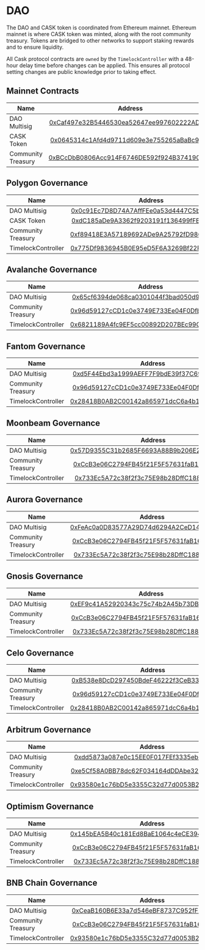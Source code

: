 # DAO

The DAO and CASK token is coordinated from Ethereum mainnet. Ethereum mainnet is where CASK token was minted, along with the 
root community treasury. Tokens are bridged to other networks to support staking rewards and to ensure liquidity.

All Cask protocol contracts are `owned` by the `TimelockController` with a 48-hour delay time before changes can be applied.
This ensures all protocol setting changes are public knowledge prior to taking effect.

## Mainnet Contracts

| Name               |                                                        Address                                                        |
|--------------------|:---------------------------------------------------------------------------------------------------------------------:|
| DAO Multisig       | [0xCaf497e32B5446530ea52647ee997602222AD1E4](https://etherscan.io/address/0xCaf497e32B5446530ea52647ee997602222AD1E4) |
| CASK Token         |  [0x0645314c1Afd4d9711d609e3e755265aBaBc95Eb](https://etherscan.io/token/0x0645314c1Afd4d9711d609e3e755265aBaBc95Eb)  |
| Community Treasury | [0xBCcDbB0806Acc914F6746DE592f924B374190710](https://etherscan.io/address/0xBCcDbB0806Acc914F6746DE592f924B374190710) | 


## Polygon Governance

| Name               |                                                         Address                                                          |
|--------------------|:------------------------------------------------------------------------------------------------------------------------:|
| DAO Multisig       | [0x0c91Ec7D8D74A7AffFEe0a53d4447C5b8807F305](https://polygonscan.com/address/0x0c91Ec7D8D74A7AffFEe0a53d4447C5b8807F305) |
| CASK Token         |  [0xdC185aDe9A3362f9203191f136499fFE512527c1](https://polygonscan.com/token/0xdC185aDe9A3362f9203191f136499fFE512527c1)  |
| Community Treasury | [0xf89418E3A57189692ADe9A25792fD986fb99C5Ca](https://polygonscan.com/address/0xf89418E3A57189692ADe9A25792fD986fb99C5Ca) | 
| TimelockController | [0x775Df9836945B0E95eD5F6A3269Bf22F6b426e85](https://polygonscan.com/address/0x775Df9836945B0E95eD5F6A3269Bf22F6b426e85) |

## Avalanche Governance

| Name               |                                                         Address                                                         |
|--------------------|:-----------------------------------------------------------------------------------------------------------------------:|
| DAO Multisig       |  [0x65cf6394de068ca0301044f3bad050d925bA3Cfa](https://snowtrace.io/address/0x65cf6394de068ca0301044f3bad050d925bA3Cfa)  |
| Community Treasury |  [0x96d59127cCD1c0e3749E733Ee04F0DfbD2f808c8](https://snowtrace.io/address/0x96d59127cCD1c0e3749E733Ee04F0DfbD2f808c8)  | 
| TimelockController |  [0x6821189A4fc9EF5cc00892D207BEc99C56A7425f](https://snowtrace.io/address/0x6821189A4fc9EF5cc00892D207BEc99C56A7425f)  |


## Fantom Governance

| Name               |                                                         Address                                                         |
|--------------------|:-----------------------------------------------------------------------------------------------------------------------:|
| DAO Multisig       |  [0xd5F44Ebd3a1999AEFF7F9bdE39f37C699B3b304c](https://ftmscan.com/address/0xd5F44Ebd3a1999AEFF7F9bdE39f37C699B3b304c)   |
| Community Treasury |  [0x96d59127cCD1c0e3749E733Ee04F0DfbD2f808c8](https://ftmscan.com/address/0x96d59127cCD1c0e3749E733Ee04F0DfbD2f808c8)   | 
| TimelockController |  [0x28418B0AB2C00142a865971dcC6a4b1154DaD19E](https://ftmscan.com/address/0x28418B0AB2C00142a865971dcC6a4b1154DaD19E)   |

## Moonbeam Governance

| Name               |                                                         Address                                                         |
|--------------------|:-----------------------------------------------------------------------------------------------------------------------:|
| DAO Multisig       |  [0x57D9355C31b2685F6693A88B9b206E2d274C4b03](https://moonscan.io/address/0x57D9355C31b2685F6693A88B9b206E2d274C4b03)   |
| Community Treasury | [0xCcB3e06C2794FB45f21F5F57631faB16Fa6152De](https://moonscan.io/address/0xCcB3e06C2794FB45f21F5F57631faB16Fa6152De) | 
| TimelockController | [0x733Ec5A72c38f2f3c75E98b28DffC1885aB04AF1](https://moonscan.io/address/0x733Ec5A72c38f2f3c75E98b28DffC1885aB04AF1) |

## Aurora Governance

| Name               |                                                         Address                                                         |
|--------------------|:-----------------------------------------------------------------------------------------------------------------------:|
| DAO Multisig       | [0xFeAc0a0D83577A29D74d6294A2CeD14e84eee0eC](https://aurorascan.dev/address/0xFeAc0a0D83577A29D74d6294A2CeD14e84eee0eC) |
| Community Treasury | [0xCcB3e06C2794FB45f21F5F57631faB16Fa6152De](https://aurorascan.dev/address/0xCcB3e06C2794FB45f21F5F57631faB16Fa6152De) | 
| TimelockController | [0x733Ec5A72c38f2f3c75E98b28DffC1885aB04AF1](https://aurorascan.dev/address/0x733Ec5A72c38f2f3c75E98b28DffC1885aB04AF1) |

## Gnosis Governance

| Name               |                                                         Address                                                         |
|--------------------|:-----------------------------------------------------------------------------------------------------------------------:|
| DAO Multisig       |  [0xEF9c41A52920343c75c74b2A45b73DB1FB67b2f2](https://gnosisscan.io/address/0xEF9c41A52920343c75c74b2A45b73DB1FB67b2f2)   |
| Community Treasury | [0xCcB3e06C2794FB45f21F5F57631faB16Fa6152De](https://gnosisscan.io/address/0xCcB3e06C2794FB45f21F5F57631faB16Fa6152De) | 
| TimelockController | [0x733Ec5A72c38f2f3c75E98b28DffC1885aB04AF1](https://gnosisscan.io/address/0x733Ec5A72c38f2f3c75E98b28DffC1885aB04AF1) |

## Celo Governance

| Name               |                                                        Address                                                        |
|--------------------|:---------------------------------------------------------------------------------------------------------------------:|
| DAO Multisig       | [0xB538e8DcD297450BdeF46222f3CeB33bB1e921b3](https://celoscan.io/address/0xB538e8DcD297450BdeF46222f3CeB33bB1e921b3)  |
| Community Treasury | [0x96d59127cCD1c0e3749E733Ee04F0DfbD2f808c8](https://celoscan.io/address/0x96d59127cCD1c0e3749E733Ee04F0DfbD2f808c8) | 
| TimelockController | [0x28418B0AB2C00142a865971dcC6a4b1154DaD19E](https://celoscan.io/address/0x28418B0AB2C00142a865971dcC6a4b1154DaD19E) |

## Arbitrum Governance

| Name               |                                                        Address                                                        |
|--------------------|:---------------------------------------------------------------------------------------------------------------------:|
| DAO Multisig       | [0xdd5873a087e0c15EE0F017FEf3335eb1E59f9fA0](https://arbiscan.io/address/0xdd5873a087e0c15EE0F017FEf3335eb1E59f9fA0)  |
| Community Treasury | [0xe5Cf58A0BB78dc62F034164dDDAbe32D26c0c766](https://arbiscan.io/address/0xe5Cf58A0BB78dc62F034164dDDAbe32D26c0c766) | 
| TimelockController | [0x93580e1c76bD5e3355C32d77d0053B22Ac3c3721](https://arbiscan.io/address/0x93580e1c76bD5e3355C32d77d0053B22Ac3c3721) |

## Optimism Governance

| Name               |                                                        Address                                                        |
|--------------------|:---------------------------------------------------------------------------------------------------------------------:|
| DAO Multisig       | [0x145bEA5B40c181Ed8BaE1064c4eCE394aCCD5589](https://optimistic.etherscan.io/address/0x145bEA5B40c181Ed8BaE1064c4eCE394aCCD5589)  |
| Community Treasury | [0xCcB3e06C2794FB45f21F5F57631faB16Fa6152De](https://optimistic.etherscan.io/address/0xCcB3e06C2794FB45f21F5F57631faB16Fa6152De) | 
| TimelockController | [0x733Ec5A72c38f2f3c75E98b28DffC1885aB04AF1](https://optimistic.etherscan.io/address/0x733Ec5A72c38f2f3c75E98b28DffC1885aB04AF1) |

## BNB Chain Governance

| Name               |                                                       Address                                                        |
|--------------------|:--------------------------------------------------------------------------------------------------------------------:|
| DAO Multisig       | [0xCeaB160B6E33a7d546eBF8737C952fFB27FfD0D1](https://bscscan.com/address/0xCeaB160B6E33a7d546eBF8737C952fFB27FfD0D1) |
| Community Treasury | [0xCcB3e06C2794FB45f21F5F57631faB16Fa6152De](https://bscscan.com/address/0xCcB3e06C2794FB45f21F5F57631faB16Fa6152De) | 
| TimelockController | [0x93580e1c76bD5e3355C32d77d0053B22Ac3c3721](https://bscscan.com/address/0x93580e1c76bD5e3355C32d77d0053B22Ac3c3721) |
